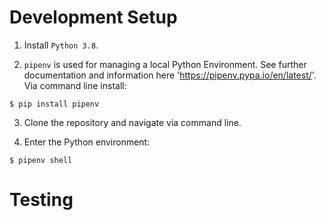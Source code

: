 
# Development Setup

1. Install `Python 3.8`.

2. `pipenv` is used for managing a local Python Environment. See further documentation and information here 'https://pipenv.pypa.io/en/latest/'. Via command line install:

```
$ pip install pipenv
```

3. Clone the repository and navigate via command line.

4. Enter the Python environment:

```
$ pipenv shell
```

# Testing
